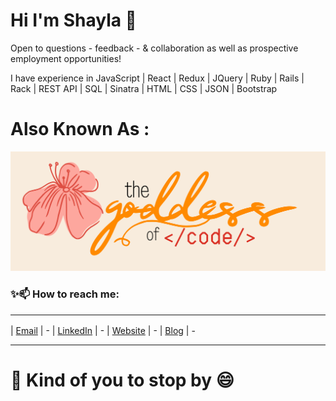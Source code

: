 
# Hi I'm Shayla 👋

Open to questions - feedback - & collaboration as well as prospective employment opportunities! <br> 

I have experience in JavaScript | React | Redux | JQuery | Ruby | Rails | Rack | REST API | SQL | Sinatra | HTML | CSS | JSON | Bootstrap 

# Also Known As :

[![Shayla's GitHub Banner](./assets/cover.png)](https://braydoncoyer.dev)

### ✨📫 How to reach me: <hr>
| [Email](https://pages.github.com/) | - 
| [LinkedIn](https://pages.github.com/) | - 
| [Website](https://pages.github.com/) | -
| [Blog](https://pages.github.com/) | - <hr>

# 🌱 Kind of you to stop by 😄
